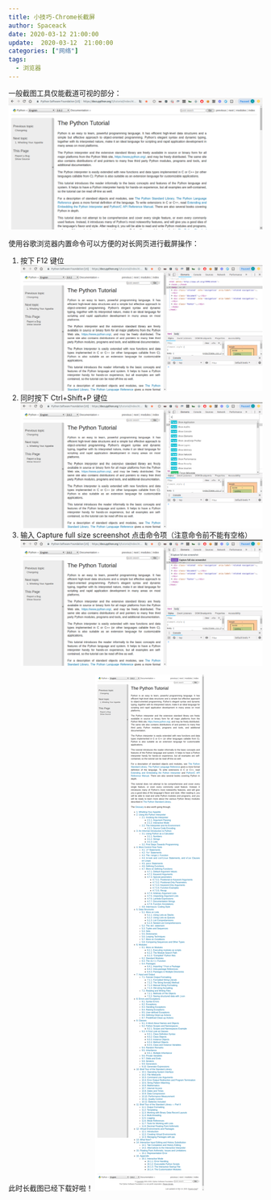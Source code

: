 ```yaml
---
title: 小技巧-Chrome长截屏
author: Spaceack
date: 2020-03-12 21:00:00
update:  2020-03-12  21:00:00
categories: ["网络"]
tags: 
  - 浏览器
---
```


一般截图工具仅能截道可视的部分：
![image.png](Screenshot1.png)

使用谷歌浏览器内置命令可以方便的对长网页进行截屏操作：

1. 按下 F12 键位 
![image.png](Screenshot2.png)
2. 同时按下 Ctrl+Shift+P 键位 
![image.png](Screenshot3.png)
3. 输入 Capture full size screenshot 点击命令项（注意命令前不能有空格）
![image.png](Screenshot4.png)

此时长截图已经下载好啦！
![image.png](Screenshotfull.png)
